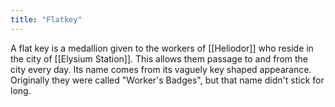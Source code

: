 ```yaml
---
title: "Flatkey"
---
```

A flat key is a medallion given to the workers of [[Heliodor]] who reside in the city of [[Elysium Station]]. This allows them passage to and from the city every day. Its name comes from its vaguely key shaped appearance. Originally they were called "Worker's Badges", but that name didn't stick for long.